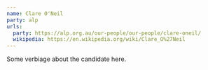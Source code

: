 ```yaml
---
name: Clare O'Neil
party: alp
urls:
  party: https://alp.org.au/our-people/our-people/clare-oneil/
  wikipedia: https://en.wikipedia.org/wiki/Clare_O%27Neil
---
```

Some verbiage about the candidate here.
